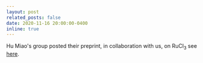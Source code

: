 ```yaml
---
layout: post
related_posts: false
date: 2020-11-16 20:00:00-0400
inline: true
---
```


Hu Miao's group posted their preprint, in collaboration with us, on RuCl<sub>3</sub>
see [here](/publications/Li2020fractional).
